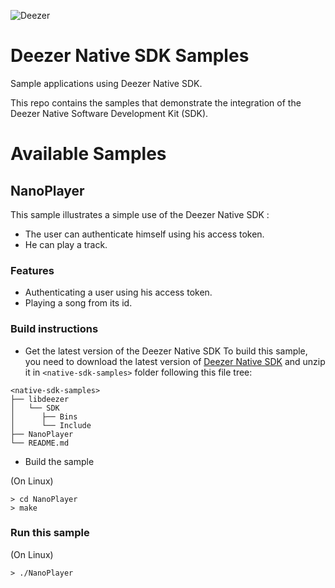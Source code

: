 ![Deezer](http://cdn-files.deezer.com/img/press/new_logo_white.jpg "Deezer") 

# Deezer Native SDK Samples
Sample applications using Deezer Native SDK.

This repo contains the samples that demonstrate the integration of the Deezer Native Software Development Kit (SDK).

# Available Samples

## NanoPlayer

This sample illustrates a simple use of the Deezer Native SDK :

 - The user can authenticate himself using his access token.
 - He can play a track.

### Features

 - Authenticating a user using his access token.
 - Playing a song from its id.

### Build instructions

* Get the latest version of the Deezer Native SDK
To build this sample, you need to download the latest version of [Deezer Native SDK][1] and unzip it in `<native-sdk-samples>` folder following this file tree:
```
<native-sdk-samples>
├── libdeezer
│   └── SDK
│      ├── Bins
│      └── Include
├── NanoPlayer
└── README.md
```


* Build the sample

(On Linux)

```
> cd NanoPlayer
> make
```


### Run this sample

(On Linux)

```
> ./NanoPlayer
```

 [1]: http://developers.deezer.com/sdk/native

